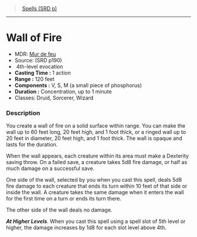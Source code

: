 ﻿---
!SpellItem
Name: Wall of Fire
AltName: '[Mur de feu](hd_spells_mur_de_feu.md)'
Type: evocation
Level: 4
CastingTime: 1 action
Range: 120 feet
Components: V, S, M (a small piece of phosphorus)
Duration: Concentration, up to 1 minute
Classes: Druid, Sorcerer, Wizard
Family: SpellVO
Source: (SRD p190)
Id: spells_vo.md#wall-of-fire
ParentLink: spells_vo.md#spells-srd-p
ParentName: Spells (SRD p)
NameLevel: 1
Attributes: {}
---
> [Spells (SRD p)](srd_spells.md)

---

# Wall of Fire

- MDR: [Mur de feu](hd_spells_mur_de_feu.md)
- Source: (SRD p190)
-  4th-level evocation
- **Casting Time :** 1 action
- **Range :** 120 feet
- **Components :** V, S, M (a small piece of phosphorus)
- **Duration :** Concentration, up to 1 minute
- Classes: Druid, Sorcerer, Wizard

### Description

You create a wall of fire on a solid surface within range. You can make the wall up to 60 feet long, 20 feet high, and 1 foot thick, or a ringed wall up to 20 feet in diameter, 20 feet high, and 1 foot thick. The wall is opaque and lasts for the duration.

When the wall appears, each creature within its area must make a Dexterity saving throw. On a failed save, a creature takes 5d8 fire damage, or half as much damage on a successful save.

One side of the wall, selected by you when you cast this spell, deals 5d8 fire damage to each creature that ends its turn within 10 feet of that side or inside the wall. A creature takes the same damage when it enters the wall for the first time on a turn or ends its turn there.

The other side of the wall deals no damage.

**_At Higher Levels_**. When you cast this spell using a spell slot of 5th level or higher, the damage increases by 1d8 for each slot level above 4th.

